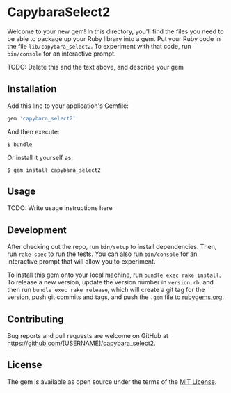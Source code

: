 # CapybaraSelect2

Welcome to your new gem! In this directory, you'll find the files you need to be able to package up your Ruby library into a gem. Put your Ruby code in the file `lib/capybara_select2`. To experiment with that code, run `bin/console` for an interactive prompt.

TODO: Delete this and the text above, and describe your gem

## Installation

Add this line to your application's Gemfile:

```ruby
gem 'capybara_select2'
```

And then execute:

    $ bundle

Or install it yourself as:

    $ gem install capybara_select2

## Usage

TODO: Write usage instructions here

## Development

After checking out the repo, run `bin/setup` to install dependencies. Then, run `rake spec` to run the tests. You can also run `bin/console` for an interactive prompt that will allow you to experiment.

To install this gem onto your local machine, run `bundle exec rake install`. To release a new version, update the version number in `version.rb`, and then run `bundle exec rake release`, which will create a git tag for the version, push git commits and tags, and push the `.gem` file to [rubygems.org](https://rubygems.org).

## Contributing

Bug reports and pull requests are welcome on GitHub at https://github.com/[USERNAME]/capybara_select2.


## License

The gem is available as open source under the terms of the [MIT License](http://opensource.org/licenses/MIT).

